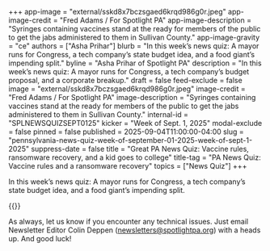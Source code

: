 +++
app-image = "external/sskd8x7bczsgaed6krqd986g0r.jpeg"
app-image-credit = "Fred Adams / For Spotlight PA"
app-image-description = "Syringes containing vaccines stand at the ready for members of the public to get the jabs administered to them in Sullivan County."
app-image-gravity = "ce"
authors = ["Asha Prihar"]
blurb = "In this week’s news quiz: A mayor runs for Congress, a tech company’s state budget idea, and a food giant’s impending split."
byline = "Asha Prihar of Spotlight PA"
description = "In this week’s news quiz: A mayor runs for Congress, a tech company’s budget proposal, and a corporate breakup."
draft = false
feed-exclude = false
image = "external/sskd8x7bczsgaed6krqd986g0r.jpeg"
image-credit = "Fred Adams / For Spotlight PA"
image-description = "Syringes containing vaccines stand at the ready for members of the public to get the jabs administered to them in Sullivan County."
internal-id = "SPLNEWSQUIZSEPT0125"
kicker = "Week of Sept. 1, 2025"
modal-exclude = false
pinned = false
published = 2025-09-04T11:00:00-04:00
slug = "pennsylvania-news-quiz-week-of-september-01-2025-week-of-sept-1-2025"
suppress-date = false
title = "Great PA News Quiz: Vaccine rules, ransomware recovery, and a kid goes to college"
title-tag = "PA News Quiz: Vaccine rules and a ransomware recovery"
topics = ["News Quiz"]
+++

In this week’s news quiz: A mayor runs for Congress, a tech company’s state budget idea, and a food giant’s impending split.

{{<typeform id="01K487ET2CX40NBCQZ7J3EYACV" >}}

As always, let us know if you encounter any technical issues. Just email Newsletter Editor Colin Deppen (newsletters@spotlightpa.org) with a heads up. And good luck!<strong><em></em></strong>

